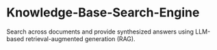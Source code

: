 # Knowledge-Base-Search-Engine
Search across documents and provide synthesized answers using LLM-based  retrieval-augmented generation (RAG). 

